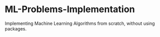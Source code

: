 # ML-Problems-Implementation
Implementing Machine Learning Algorithms from scratch, without using packages.  
